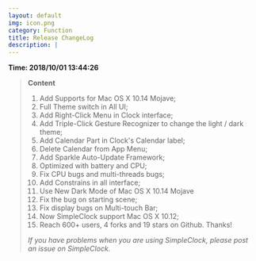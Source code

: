 ```yaml
---
layout: default
img: icon.png
category: Function
title: Release ChangeLog
description: |
---
```

**Time: 2018/10/01 13:44:26**

> **Content**
>
> 1. Add Supports for Mac OS X 10.14 Mojave;
> 2. Full Theme switch in All UI;
> 3. Add Right-Click Menu in Clock interface; 
> 4. Add Triple-Click Gesture Recognizer to change the light / dark theme;
> 5. Add Calendar Part in Clock's Calendar label;
> 6. Delete Calendar from App Menu;
> 7. Add Sparkle Auto-Update Framework; 
> 8. Optimized with battery and CPU; 
> 9. Fix CPU bugs and multi-threads bugs; 
> 10. Add Constrains in all interface;
> 11. Use New Dark Mode of Mac OS X 10.14 Mojave
> 12. Fix the bug on starting scene;
> 13. Fix display bugs on Multi-touch Bar;
> 14. Now SimpleClock support Mac OS X 10.12;
> 15. Reach 600+ users, 4 forks and 19 stars on Github. Thanks!
>
> *If you have problems when you are using SimpleClock, please post an issue on SimpleClock.*
